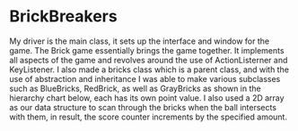 # BrickBreakers
My driver is the main class, it sets up the interface and window for the game. The Brick game essentially brings the game together. It implements all aspects of the game and revolves around the use of ActionListerner and KeyListener. I also made a bricks class which is a parent class, and with the use of abstraction and inheritance I was able to make various subclasses such as BlueBricks, RedBrick, as well as GrayBricks as shown in the hierarchy chart below, each has its own point value. I also used a 2D array as our data structure to scan through the bricks when the ball intersects with them, in result, the score counter increments by the specified amount.
